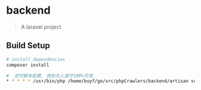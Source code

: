 # backend

> A laravel project

## Build Setup

``` bash
# install dependencies
composer install

#  定时脚本配置, 做到无人值守100%可用
* * * * * /usr/bin/php /home/buyf/go/src/phpCrawlers/backend/artisan schedule:run >> /dev/null 2>&1
```
